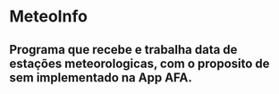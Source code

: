# MeteoInfo
## Programa que recebe e trabalha data de estações meteorologicas, com o proposito de sem implementado na App AFA.